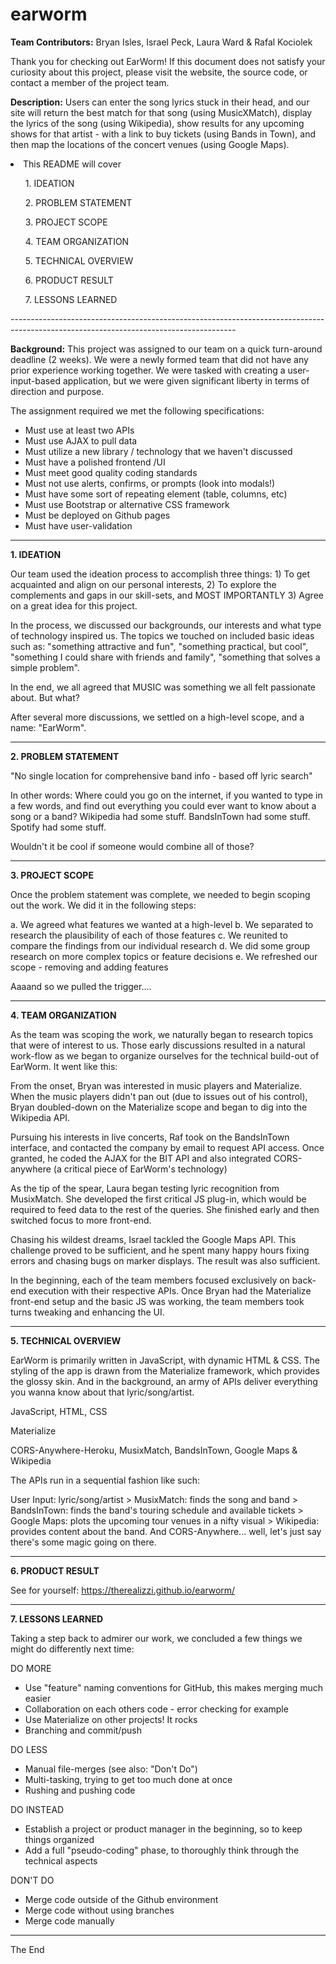 # earworm

<strong>Team Contributors:</strong> Bryan Isles, Israel Peck, Laura Ward & Rafal Kociolek

Thank you for checking out EarWorm! If this document does not satisfy your curiosity about this project, please visit the website, the source code, or contact a member of the project team.

<strong>Description:</strong> Users can enter the song lyrics stuck in their head, and our site will return the best match for that song (using MusicXMatch), display the lyrics of the song (using Wikipedia), show results for any upcoming shows for that artist - with a link to buy tickets (using Bands in Town), and then map the locations of the concert venues (using Google Maps).

<li>This README will cover
   <p></p>
   <ul> 1. IDEATION </ul>
   <ul> 2. PROBLEM STATEMENT </ul>
   <ul> 3. PROJECT SCOPE </ul>
   <ul> 4. TEAM ORGANIZATION </ul>
   <ul> 5. TECHNICAL OVERVIEW </ul>
   <ul> 6. PRODUCT RESULT </ul>
   <ul> 7. LESSONS LEARNED </ul>
 </li>
 --------------------------------------------------------------------------------------------------------------------------------------

<strong>Background:</strong> This project was assigned to our team on a quick turn-around deadline (2 weeks). We were a newly formed team that did not have any prior experience working together. We were tasked with creating a user-input-based application, but we were given significant liberty in terms of direction and purpose. 

The assignment required we met the following specifications:

- Must use at least two APIs
- Must use AJAX to pull data
- Must utilize a new library / technology that we haven't discussed
- Must have a polished frontend /UI
- Must meet good quality coding standards
- Must not use alerts, confirms, or prompts (look into modals!)
- Must have some sort of repeating element (table, columns, etc)
- Must use Bootstrap or alternative CSS framework
- Must be deployed on Github pages
- Must have user-validation

 --------------------------------------------------------------------------------------------------------------------------------------

<strong>1. IDEATION</strong>

Our team used the ideation process to accomplish three things: 1) To get acquainted and align on our personal interests, 2) To explore the complements and gaps in our skill-sets, and MOST IMPORTANTLY 3) Agree on a great idea for this project.

In the process, we discussed our backgrounds, our interests and what type of technology inspired us. The topics we touched on included basic ideas such as: "something attractive and fun", "something practical, but cool", "something I could share with friends and family", "something that solves a simple problem". 

In the end, we all agreed that MUSIC was something we all felt passionate about. But what? 

After several more discussions, we settled on a high-level scope, and a name: "EarWorm". 

 --------------------------------------------------------------------------------------------------------------------------------------

<strong>2. PROBLEM STATEMENT</strong>

"No single location for comprehensive band info - based off lyric search"

In other words: Where could you go on the internet, if you wanted to type in a few words, and find out everything you could ever want to know about a song or a band? Wikipedia had some stuff. BandsInTown had some stuff. Spotify had some stuff. 

Wouldn't it be cool if someone would combine all of those? 

 --------------------------------------------------------------------------------------------------------------------------------------

<strong>3. PROJECT SCOPE</strong>

Once the problem statement was complete, we needed to begin scoping out the work. We did it in the following steps:

a. We agreed what features we wanted at a high-level 
b. We separated to research the plausibility of each of those features
c. We reunited to compare the findings from our individual research
d. We did some group research on more complex topics or feature decisions
e. We refreshed our scope - removing and adding features 

Aaaand so we pulled the trigger....

 --------------------------------------------------------------------------------------------------------------------------------------

<strong>4. TEAM ORGANIZATION</strong>

As the team was scoping the work, we naturally began to research topics that were of interest to us. Those early discussions resulted in a natural work-flow as we began to organize ourselves for the technical build-out of EarWorm. It went like this:

<Bryan> From the onset, Bryan was interested in music players and Materialize. When the music players didn't pan out (due to issues out of his control), Bryan doubled-down on the Materialize scope and began to dig into the Wikipedia API.

<Raf> Pursuing his interests in live concerts, Raf took on the BandsInTown interface, and contacted the company by email to request API access. Once granted, he coded the AJAX for the BIT API and also integrated CORS-anywhere (a critical piece of EarWorm's technology)

<Laura> As the tip of the spear, Laura began testing lyric recognition from MusixMatch. She developed the first critical JS plug-in, which would be required to feed data to the rest of the queries. She finished early and then switched focus to more front-end.

<Israel> Chasing his wildest dreams, Israel tackled the Google Maps API. This challenge proved to be sufficient, and he spent many happy hours fixing errors and chasing bugs on marker displays. The result was also sufficient.

In the beginning, each of the team members focused exclusively on back-end execution with their respective APIs. Once Bryan had the Materialize front-end setup and the basic JS was working, the team members took turns tweaking and enhancing the UI. 

 --------------------------------------------------------------------------------------------------------------------------------------

<strong>5. TECHNICAL OVERVIEW</strong>

EarWorm is primarily written in JavaScript, with dynamic HTML & CSS. The styling of the app is drawn from the Materialize framework, which provides the glossy skin. And in the background, an army of APIs deliver everything you wanna know about that lyric/song/artist.

<Languages> JavaScript, HTML, CSS
    
<Frameworks> Materialize
    
<APIs> CORS-Anywhere-Heroku, MusixMatch, BandsInTown, Google Maps & Wikipedia

The APIs run in a sequential fashion like such:

User Input: lyric/song/artist > MusixMatch: finds the song and band > BandsInTown: finds the band's touring schedule and available tickets > Google Maps: plots the upcoming tour venues in a nifty visual > Wikipedia: provides content about the band. And CORS-Anywhere... well, let's just say there's some magic going on there. 

 --------------------------------------------------------------------------------------------------------------------------------------

<strong>6. PRODUCT RESULT</strong>

See for yourself: https://therealizzi.github.io/earworm/

 --------------------------------------------------------------------------------------------------------------------------------------
 
<strong>7. LESSONS LEARNED</strong>

Taking a step back to admirer our work, we concluded a few things we might do differently next time:

DO MORE
- Use "feature" naming conventions for GitHub, this makes merging much easier
- Collaboration on each others code - error checking for example
- Use Materialize on other projects! It rocks
- Branching and commit/push

DO LESS
- Manual file-merges (see also: "Don't Do")
- Multi-tasking, trying to get too much done at once
- Rushing and pushing code

DO INSTEAD
- Establish a project or product manager in the beginning, so to keep things organized
- Add a full "pseudo-coding" phase, to thoroughly think through the technical aspects

DON'T DO
- Merge code outside of the Github environment
- Merge code without using branches
- Merge code manually

 --------------------------------------------------------------------------------------------------------------------------------------

The End
